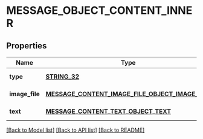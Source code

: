 # MESSAGE_OBJECT_CONTENT_INNER

## Properties
Name | Type | Description | Notes
------------ | ------------- | ------------- | -------------
**type** | [**STRING_32**](STRING_32.md) | Always &#x60;image_file&#x60;. | [default to null]
**image_file** | [**MESSAGE_CONTENT_IMAGE_FILE_OBJECT_IMAGE_FILE**](MessageContentImageFileObject_image_file.md) |  | [default to null]
**text** | [**MESSAGE_CONTENT_TEXT_OBJECT_TEXT**](MessageContentTextObject_text.md) |  | [default to null]

[[Back to Model list]](../README.md#documentation-for-models) [[Back to API list]](../README.md#documentation-for-api-endpoints) [[Back to README]](../README.md)


